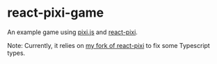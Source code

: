 # react-pixi-game

An example game using [pixi.js]() and [react-pixi](https://github.com/inlet/react-pixi).

Note: Currently, it relies on [my fork of react-pixi](https://github.com/mattjennings/react-pixi) to fix some Typescript types.
